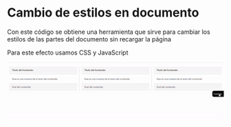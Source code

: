 <h1>Cambio de estilos en documento</h1>

<p>Con este código se obtiene una herramienta que sirve para cambiar los estilos de las partes del documento sin recargar la página</p>
<p>Para este efecto usamos CSS y JavaScript</p>

<img src="ejemplo.gif">